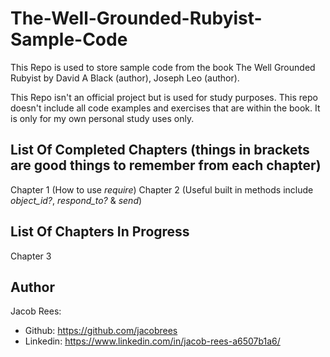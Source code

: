 # The-Well-Grounded-Rubyist-Sample-Code

This Repo is used to store sample code from the book The Well Grounded Rubyist by David A Black (author), Joseph Leo (author).

This Repo isn't an official project but is used for study purposes. This repo doesn't include all code examples and exercises that are within the book. It is only for my own personal study uses only.

## List Of Completed Chapters (things in brackets are good things to remember from each chapter)
  Chapter 1 (How to use *require*)
  Chapter 2 (Useful built in methods include *object_id?*, *respond_to?* & *send*)
  
## List Of Chapters In Progress
  Chapter 3

## Author
Jacob Rees:
- Github: https://github.com/jacobrees
- Linkedin: https://www.linkedin.com/in/jacob-rees-a6507b1a6/

